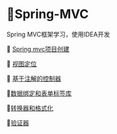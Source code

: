 # :fallen_leaf:Spring-MVC
Spring MVC框架学习，使用IDEA开发

:maple_leaf: [Spring mvc项目创建](https://github.com/Lumnca/Spring-MVC/blob/master/hello.md)

:maple_leaf: [视图定位](https://github.com/Lumnca/Spring-MVC/blob/master/%E8%A7%86%E5%9B%BE%E5%AE%9A%E4%BD%8D.md)

:maple_leaf: [基于注解的控制器](https://github.com/Lumnca/Spring-MVC/blob/master/%E5%9F%BA%E4%BA%8E%E6%B3%A8%E8%A7%A3%E7%9A%84%E6%8E%A7%E5%88%B6%E5%99%A8.md)

:maple_leaf:[数据绑定和表单标签库](https://github.com/Lumnca/Spring-MVC/blob/master/%E6%95%B0%E6%8D%AE%E7%BB%91%E5%AE%9A%E5%92%8C%E8%A1%A8%E5%8D%95%E5%BA%93%E6%A0%87%E7%AD%BE.md)

:maple_leaf:[转换器和格式化](https://github.com/Lumnca/Spring-MVC/blob/master/%E8%BD%AC%E6%8D%A2%E5%99%A8%E5%92%8C%E6%A0%BC%E5%BC%8F%E5%8C%96.md)

:maple_leaf:[验证器](https://github.com/Lumnca/Spring-MVC/blob/master/%E9%AA%8C%E8%AF%81%E5%99%A8.md)

